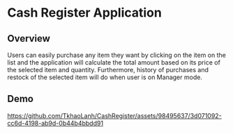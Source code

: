 # Cash Register Application
## Overview
Users can easily purchase any item they want by clicking on the item on the list and the application will calculate the total amount based on its price of the selected item and quantity.
Furthermore, history of purchases and restock of the selected item will do when user is on Manager mode.

## Demo


https://github.com/TkhaoLanh/CashRegister/assets/98495637/3d071092-cc6d-4198-ab9d-0b44b4bbdd91


